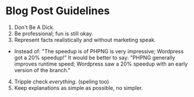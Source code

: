 # Blog Post Guidelines

1. Don't Be A Dick.
2. Be professional; fun is still okay.
3. Represent facts realistically and without marketing speak. 
  - Instead of: "The speedup is of PHPNG is very impressive; Wordpress got a 20% speedup!" 
    It would be better to say: "PHPNG generally improves runtime speed; Wordpress saw a 20% speedup with an early version of the branch."
4. Tripple check *everything*. (speling too)
5. Keep explanations as simple as possible, no simpler.
